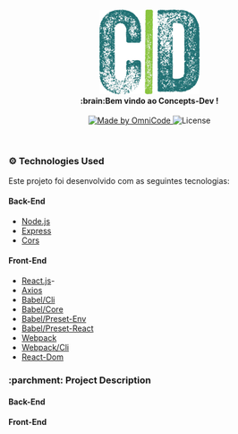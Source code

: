 <h4 align="center">
  <img src="./img/Logo.png" width="180px"/><br>
  :brain:<b>Bem vindo ao Concepts-Dev !</b>
</h4>

<p align=center>
  <a href="#">
    <img alt="Made by OmniCode" src="https://img.shields.io/badge/Made%20by-OmniCode-green">
  </a>
  <img alt="License" src="https://img.shields.io/badge/license-MIT-green">
</p>

<br>

### :gear: Technologies Used
Este projeto foi desenvolvido com as seguintes tecnologias:

#### Back-End
- [Node.js](https://nodejs.org/en/)
- [Express](https://expressjs.com/pt-br/)
- [Cors](https://www.npmjs.com/package/cors)

#### Front-End
- [React.js](https://pt-br.reactjs.org/)- 
- [Axios](https://www.npmjs.com/package/axios)
- [Babel/Cli](https://babeljs.io/docs/en/babel-cli)
- [Babel/Core](https://babeljs.io/docs/en/babel-core)
- [Babel/Preset-Env](https://babeljs.io/docs/en/babel-preset-env)
- [Babel/Preset-React](https://babeljs.io/docs/en/babel-preset-react)
- [Webpack](https://webpack.js.org/)
- [Webpack/Cli](https://www.npmjs.com/package/webpack-cli)
- [React-Dom](https://pt-br.reactjs.org/docs/react-dom.html)

### :parchment: Project Description

#### Back-End

#### Front-End